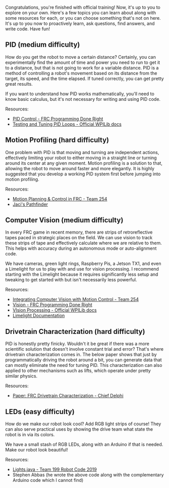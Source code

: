 Congratulations, you're finished with official training! Now, it's up to you to explore on your own. Here's a few topics you can learn about along with some resources for each, or you can choose something that's not on here. It's up to you now to proactively learn, ask questions, find answers, and write code. Have fun!

## PID (medium difficulty)
How do you get the robot to move a certain distance? Certainly, you can experimentally find the amount of time and power you need to run to get it to a distance, but that is not going to work for a variable distance. PID is a method of controlling a robot's movement based on its distance from the target, its speed, and the time elapsed. If tuned correctly, you can get pretty great results.

If you want to understand how PID works mathematically, you'll need to know basic calculus, but it's not necessary for writing and using PID code.

Resources:

- [PID Control - FRC Programming Done Right](https://frc-pdr.readthedocs.io/en/latest/control/pid_control.html)
- [Testing and Tuning PID Loops - Official WPILib docs](https://docs.wpilib.org/en/latest/docs/software/wpilib-tools/shuffleboard/advanced-usage/shuffleboard-tuning-pid.html)

## Motion Profiling (hard difficulty)
One problem with PID is that moving and turning are independent actions, effectively limiting your robot to either moving in a straight line or turning around its center at any given moment. Motion profiling is a solution to that, allowing the robot to move around faster and more elegantly. It is highly suggested that you develop a working PID system first before jumping into motion profiling.

Resources:

- [Motion Planning & Control in FRC - Team 254](https://youtu.be/8319J1BEHwM)
- [Jaci's Pathfinder](https://github.com/JacisNonsense/Pathfinder)

## Computer Vision (medium difficulty)
In every FRC game in recent memory, there are strips of retroreflective tapes paced in strategic places on the field. We can use vision to track these strips of tape and effectively calculate where we are relative to them. This helps with accuracy during an autonomous mode or auto-alignment code.

We have cameras, green light rings, Raspberry Pis, a Jetson TX1, and even a Limelight for us to play with and use for vision processing. I recommend starting with the Limelight because it requires significantly less setup and tweaking to get started with but isn't necessarily less powerful.

Resources:

- [Integrating Computer Vision with Motion Control - Team 254](https://www.team254.com/documents/vision-control/)
- [Vision - FRC Programming Done Right](https://frc-pdr.readthedocs.io/en/latest/vision/introduction.html)
- [VIsion Processing - Official WPILib docs](https://docs.wpilib.org/en/latest/docs/software/vision-processing/index.html)
- [Limelight Documentation](http://docs.limelightvision.io/en/latest/)

## Drivetrain Characterization (hard difficulty)
PID is honestly pretty finicky. Wouldn't it be great if there was a more scientific solution that doesn't involve constant trial and error? That's where drivetrain characterization comes in. The below paper shows that just by programmatically driving the robot around a bit, you can generate data that can mostly eliminate the need for tuning PID. This characterization can also applied to other mechanisms such as lifts, which operate under pretty similar physics.

Resources:

- [Paper: FRC Drivetrain Characterization - Chief Delphi](https://www.chiefdelphi.com/t/paper-frc-drivetrain-characterization/160915)

## LEDs (easy difficulty)
How do we make our robot look cool? Add RGB light strips of course! They can also serve practical uses by showing the drive team what state the robot is in via its colors. 

We have a small stash of RGB LEDs, along with an Arduino if that is needed. Make our robot look beautiful!

Resources:

- [Lights.java - Team 199 Robot Code 2019](https://github.com/DeepBlueRobotics/RobotCode2019/blob/dev/Robot2019/src/main/java/frc/robot/subsystems/Lights.java)
- Stephen Abbas (he wrote the above code along with the complementary Arduino code which I cannot find)
